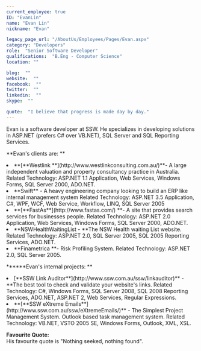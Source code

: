 ```yaml
---
current_employee: true
ID: "EvanLin"
name: "Evan Lin"
nickname: "Evan"

legacy_page_url: "/AboutUs/Employees/Pages/Evan.aspx"
category: "Developers"
role:  "Senior Software Developer"
qualifications:  "B.Eng - Computer Science"
location: ""

blog:  ""
website:  ""
facebook:  ""
twitter:  ""
linkedin:  ""
skype:  ""

quote:  "I believe that progress is made day by day."
---
```


Evan is a software developer at SSW. He specializes in developing solutions in ASP.NET (prefers C# over VB.NET), SQL Server and SQL Reporting Services. 

**Evan's clients are: **

<li>**[**Westlink **](http://www.westlinkconsulting.com.au/)**- A large independent valuation and property consultancy practice in Australia.   
Related Technology: ASP.NET 1.1 Application, Web Services, Windows Forms, SQL Server 2000, ADO.NET.</li>
<li>**Swift** - A heavy engineering company looking to build an ERP like internal management system  
Related Technology: ASP.NET 3.5 Application, C#, WPF, WCF, Web Service, Workflow, LINQ, SQL Server 2005 </li>
<li>**[**FastAs**](http://www.fastas.com/) **- A site that provides search services for businesses people.  
Related Technology: ASP.NET 2.0 Application, Web Services, Windows Forms, SQL Server 2000, ADO.NET.</li>
<li>**NSWHealthWaitingList - **The NSW Health waiting List website.   
Related Technology: ASP.NET 2.0, SQL Server 2005, SQL 2005 Reporting Services, ADO.NET.</li>
<li>**Finametrica **- Risk Profiling System.  
Related Technology: ASP.NET 2.0, SQL Server 2005.</li>

**[](http://www.blitzbooks.com.au/)****Evan's internal projects: **

<li>[**SSW Link Auditor**](http://www.ssw.com.au/ssw/linkauditor)** - **The best tool to check and validate your website's links.  
Related Technology: C#, Windows Forms, SQL Server 2008, SQL 2008 Reporting Services, ADO.NET, ASP.NET 2, Web Services, Regular Expressions.</li>
<li>**[**SSW eXtreme Emails**](http://www.ssw.com.au/ssw/eXtremeEmails/)** - The Simplest Project Management System.  
Outlook based task management system.   
Related Technology: VB.NET, VSTO 2005 SE, Windows Forms, Outlook, XML, XSL. </li>

**Favourite Quote:**  
His favourite quote is "Nothing seeked, nothing found".